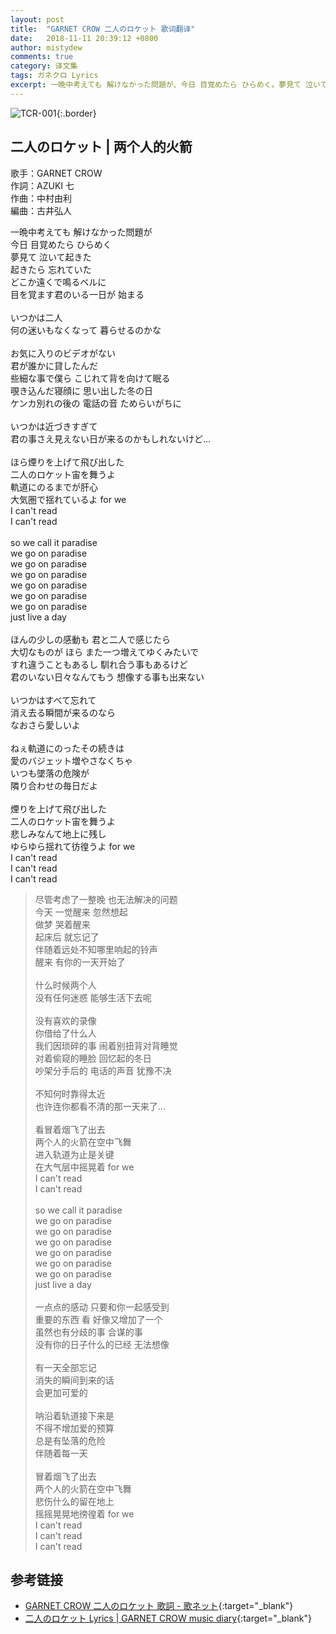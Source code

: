 ```yaml
---
layout: post
title:  "GARNET CROW 二人のロケット 歌词翻译"
date:   2018-11-11 20:39:12 +0800
author: mistydew
comments: true
category: 译文集
tags: ガネクロ Lyrics
excerpt: 一晩中考えても 解けなかった問題が、今日 目覚めたら ひらめく。夢見て 泣いて起きた、起きたら 忘れていた。どこか遠くで鳴るベルに、目を覚ます君のいる一日が 始まる。
---
```

![TCR-001](https://crowsub.github.io/assets/images/discography/album/TCR-001.jpg){:.border}

## 二人のロケット | 两个人的火箭

歌手：GARNET CROW<br>
作詞：AZUKI 七<br>
作曲：中村由利<br>
編曲：古井弘人

<div class="lyric-original">
<p>
一晩中考えても 解けなかった問題が<br>
今日 目覚めたら ひらめく<br>
夢見て 泣いて起きた<br>
起きたら 忘れていた<br>
どこか遠くで鳴るベルに<br>
目を覚ます君のいる一日が 始まる<br>
<br>
いつかは二人<br>
何の迷いもなくなって 暮らせるのかな<br>
<br>
お気に入りのビデオがない<br>
君が誰かに貸したんだ<br>
些細な事で僕ら こじれて背を向けて眠る<br>
覗き込んだ寝顔に 思い出した冬の日<br>
ケンカ別れの後の 電話の音 ためらいがちに<br>
<br>
いつかは近づきすぎて<br>
君の事さえ見えない日が来るのかもしれないけど…<br>
<br>
ほら煙りを上げて飛び出した<br>
二人のロケット宙を舞うよ<br>
軌道にのるまでが肝心<br>
大気圏で揺れているよ for we<br>
I can't read<br>
I can't read<br>
<br>
so we call it paradise<br>
we go on paradise<br>
we go on paradise<br>
we go on paradise<br>
we go on paradise<br>
we go on paradise<br>
we go on paradise<br>
just live a day<br>
<br>
ほんの少しの感動も 君と二人で感じたら<br>
大切なものが ほら また一つ増えてゆくみたいで<br>
すれ違うこともあるし 馴れ合う事もあるけど<br>
君のいない日々なんてもう 想像する事も出来ない<br>
<br>
いつかはすべて忘れて<br>
消え去る瞬間が来るのなら<br>
なおさら愛しいよ<br>
<br>
ねぇ軌道にのったその続きは<br>
愛のバジェット増やさなくちゃ<br>
いつも墜落の危険が<br>
隣り合わせの毎日だよ<br>
<br>
煙りを上げて飛び出した<br>
二人のロケット宙を舞うよ<br>
悲しみなんて地上に残し<br>
ゆらゆら揺れて彷徨うよ for we<br>
I can't read<br>
I can't read<br>
I can't read
</p>
</div>

<div class="lyric-translation">
<blockquote>
尽管考虑了一整晚 也无法解决的问题<br>
今天 一觉醒来 忽然想起<br>
做梦 哭着醒来<br>
起床后 就忘记了<br>
伴随着远处不知哪里响起的铃声<br>
醒来 有你的一天开始了<br>
<br>
什么时候两个人<br>
没有任何迷惑 能够生活下去呢<br>
<br>
没有喜欢的录像<br>
你借给了什么人<br>
我们因琐碎的事 闹着别扭背对背睡觉<br>
对着偷窥的睡脸 回忆起的冬日<br>
吵架分手后的 电话的声音 犹豫不决<br>
<br>
不知何时靠得太近<br>
也许连你都看不清的那一天来了...<br>
<br>
看冒着烟飞了出去<br>
两个人的火箭在空中飞舞<br>
进入轨道为止是关键<br>
在大气层中摇晃着 for we<br>
I can't read<br>
I can't read<br>
<br>
so we call it paradise<br>
we go on paradise<br>
we go on paradise<br>
we go on paradise<br>
we go on paradise<br>
we go on paradise<br>
we go on paradise<br>
just live a day<br>
<br>
一点点的感动 只要和你一起感受到<br>
重要的东西 看 好像又增加了一个<br>
虽然也有分歧的事 合谋的事<br>
没有你的日子什么的已经 无法想像<br>
<br>
有一天全部忘记<br>
消失的瞬间到来的话<br>
会更加可爱的<br>
<br>
呐沿着轨道接下来是<br>
不得不增加爱的预算<br>
总是有坠落的危险<br>
伴随着每一天<br>
<br>
冒着烟飞了出去<br>
两个人的火箭在空中飞舞<br>
悲伤什么的留在地上<br>
摇摇晃晃地徬徨着 for we<br>
I can't read<br>
I can't read<br>
I can't read
</blockquote>
</div>

## 参考链接

* [GARNET CROW 二人のロケット 歌詞 - 歌ネット](https://www.uta-net.com/song/20153){:target="_blank"}
* [二人のロケット Lyrics \| GARNET CROW music diary](https://crowsub.github.io/lyrics/original/二人のロケット.html){:target="_blank"}
